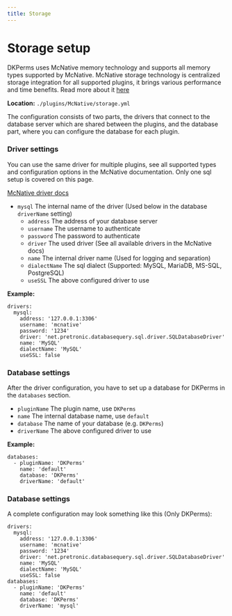 ```yaml
---
title: Storage
---
```


# Storage setup

DKPerms uses McNative memory technology and supports all memory types supported by McNative. McNative storage technology 
is centralized storage integration for all supported plugins, it brings various performance and time benefits. Read more about it [here]()

**Location:** ``./plugins/McNative/storage.yml``

The configuration consists of two parts, the drivers that connect to the database server which are
shared between the plugins, and the database part, where you can configure the database for each plugin.

### **Driver settings**

You can use the same driver for multiple plugins, see all supported types and configuration options in the McNative documentation. Only one sql setup is covered on this page.

[McNative driver docs](https://github.com/McNative/McNative/wiki/Storage-Configuration)

* ``mysql`` The internal name of the driver (Used below in the database `driverName` setting)
  * ``address`` The address of your database server
  * ``username`` The username to authenticate 
  * ``password`` The password to authenticate
  * ``driver`` The used driver (See all available drivers in the McNative docs)
  * ``name`` The internal driver name (Used for logging and separation)
  * ``dialectName`` The sql dialect (Supported: MySQL, MariaDB, MS-SQL, PostgreSQL)
  * ``useSSL`` The above configured driver to use
    
**Example:**
```
drivers: 
  mysql: 
    address: '127.0.0.1:3306'
    username: 'mcnative'
    password: '1234'
    driver: 'net.pretronic.databasequery.sql.driver.SQLDatabaseDriver'
    name: 'MySQL'
    dialectName: 'MySQL'
    useSSL: false
```

### **Database settings**

After the driver configuration, you have to set up a database for DKPerms in the `databases` section.

* ``pluginName`` The plugin name, use `DKPerms`
* ``name`` The internal database name, use `default`
* ``database`` The name of your database (e.g. `DKPerms`)
* ``driverName`` The above configured driver to use

**Example:**
```
databases: 
  - pluginName: 'DKPerms'
    name: 'default'
    database: 'DKPerms'
    driverName: 'default'
```

### **Database settings**
A complete configuration may look something like this (Only DKPerms):

```
drivers: 
  mysql: 
    address: '127.0.0.1:3306'
    username: 'mcnative'
    password: '1234'
    driver: 'net.pretronic.databasequery.sql.driver.SQLDatabaseDriver'
    name: 'MySQL'
    dialectName: 'MySQL'
    useSSL: false
databases: 
  - pluginName: 'DKPerms'
    name: 'default'
    database: 'DKPerms'
    driverName: 'mysql'
```
